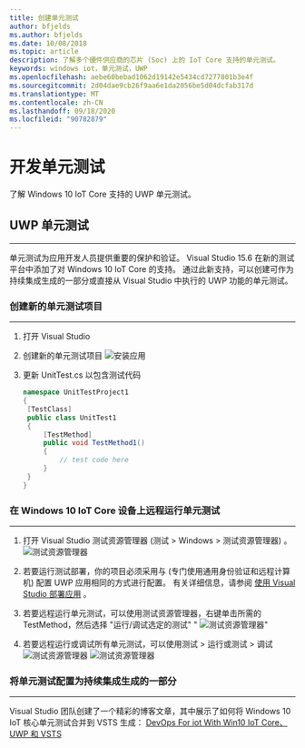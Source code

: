 ```yaml
---
title: 创建单元测试
author: bfjelds
ms.author: bfjelds
ms.date: 10/08/2018
ms.topic: article
description: 了解多个硬件供应商的芯片 (Soc) 上的 IoT Core 支持的单元测试。
keywords: windows iot，单元测试，UWP
ms.openlocfilehash: aebe60bebad1062d19142e5434cd7277801b3e4f
ms.sourcegitcommit: 2d04dae9cb26f9aa6e1da2056be5d04dcfab317d
ms.translationtype: MT
ms.contentlocale: zh-CN
ms.lasthandoff: 09/18/2020
ms.locfileid: "90782879"
---
```

# <a name="developing-unit-tests"></a>开发单元测试
了解 Windows 10 IoT Core 支持的 UWP 单元测试。

## <a name="uwp-unit-tests"></a>UWP 单元测试
___

单元测试为应用开发人员提供重要的保护和验证。  Visual Studio 15.6 在新的测试平台中添加了对 Windows 10 IoT Core 的支持。  通过此新支持，可以创建可作为持续集成生成的一部分或直接从 Visual Studio 中执行的 UWP 功能的单元测试。


### <a name="create-new-unit-test-project"></a>创建新的单元测试项目
___

1. 打开 Visual Studio

2. 创建新的单元测试项目 ![ 安装应用](../media/UnitTests/newproject.png)

3. 更新 UnitTest.cs 以包含测试代码
   ```C#
   namespace UnitTestProject1
   {
    [TestClass]
    public class UnitTest1
    {
        [TestMethod]
        public void TestMethod1()
        {
            // test code here
        }
    }
   }
   ```


### <a name="remotely-run-unit-test-on-windows-10-iot-core-device"></a>在 Windows 10 IoT Core 设备上远程运行单元测试
___

1. 打开 Visual Studio 测试资源管理器 (测试 > Windows > 测试资源管理器) 。
 ![测试资源管理器](../media/UnitTests/show-test-explorer.png)

1. 若要运行测试部署，你的项目必须采用与 (专门使用通用身份验证和远程计算机) 配置 UWP 应用相同的方式进行配置。  有关详细信息，请参阅 [使用 Visual Studio 部署应用](../develop-your-app/appdeployment.md) 。

1. 若要远程运行单元测试，可以使用测试资源管理器，右键单击所需的 TestMethod，然后选择 "运行/调试选定的测试" " ![ 测试资源管理器"](../media/UnitTests/test-explorer.png)

1. 若要远程运行或调试所有单元测试，可以使用测试 > 运行或测试 > 调试 ![ 测试资源管理器 ](../media/UnitTests/run-tests.png)
  ![ 测试资源管理器](../media/UnitTests/debug-tests.png)
   

### <a name="configure-unit-tests-as-part-of-a-continuous-integration-build"></a>将单元测试配置为持续集成生成的一部分
___

Visual Studio 团队创建了一个精彩的博客文章，其中展示了如何将 Windows 10 IoT 核心单元测试合并到 VSTS 生成： [DevOps For iot With Win10 IoT Core、UWP 和 VSTS](https://blogs.msdn.microsoft.com/devops/2018/03/07/devops-for-iot-with-win10-iot-core-uwp-and-vsts/)

